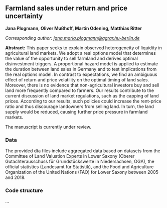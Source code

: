## Farmland sales under return and price uncertainty

**Jana Plogmann, Oliver Mußhoff, Martin Odening, Matthias Ritter**

*Corresponding author: jana.maria.plogmann@agrar.hu-berlin.de*

**Abstract:**
This paper seeks to explain observed heterogeneity of liquidity in agricultural land markets. We adopt a real options model that determines the value of the opportunity to sell farmland and derives optimal disinvestment triggers. A proportional hazard model is applied to estimate the duration between land sales in Germany and to test implications from the real options model. In contrast to expectations, we find an ambiguous effect of return and price volatility on the optimal timing of land sales. Moreover, there is no evidence that non-agricultural investors buy and sell land more frequently compared to farmers. Our results contribute to the current discussion of land market regulations, such as the capping of land prices. According to our results, such policies could increase the rent-price ratio and thus discourage landowners from selling land. In turn, the land supply would be reduced, causing further price pressure in farmland markets.

The manuscript is currently under review.

### Data
The provided dta files include aggregated data based on datasets from the Committee of Land Valuation Experts in Lower Saxony (Oberer Gutachterausschuss für Grundstückswerte in Niedersachsen, OGA), the official statistics (Landesamt für Statistik), and the Food and Agriculture Organization of the United Nations (FAO) for Lower Saxony between 2005 and 2018.

### Code structure
...

